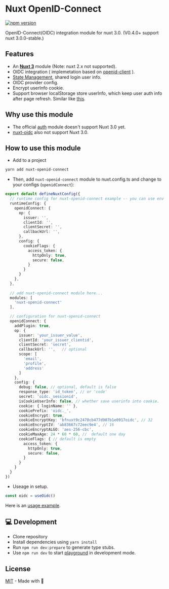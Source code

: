 # Nuxt OpenID-Connect
[![npm version](https://img.shields.io/npm/v/nuxt-openid-connect.svg?style=flat)](https://www.npmjs.com/package/nuxt-openid-connect)

OpenID-Connect(OIDC) integration module for nuxt 3.0. (V0.4.0+ support nuxt 3.0.0-stable.)

## Features

- An [**Nuxt 3**](https://v3.nuxtjs.org) module (Note: nuxt 2.x not supported).
- OIDC integration ( implemetation based on [openid-client](https://github.com/panva/node-openid-client) ).
- [State Management](https://v3.nuxtjs.org/guide/features/state-management/), shared login user info.
- OIDC provider config.
- Encrypt userInfo cookie.
- Support browser localStorage store userInfo, which keep user auth info after page refresh. Similar like [this](https://stackoverflow.com/questions/68174642/how-to-keep-user-authenticated-after-refreshing-the-page-in-nuxtjs).

## Why use this module 

- The official [auth](https://github.com/nuxt-community/auth-module/issues/1719) module doesn't support Nuxt 3.0 yet.
- [nuxt-oidc](https://github.com/deko2369/nuxt-oidc) also not support Nuxt 3.0.

## How to use this module

- Add to a project
```bash
yarn add nuxt-openid-connect
```

- Then, add `nuxt-openid-connect` module to nuxt.config.ts and change to your configs (`openidConnect`):
```ts
export default defineNuxtConfig({
  // runtime config for nuxt-openid-connect example -- you can use env variables see .env.example
  runtimeConfig: {
    openidConnect: {
      op: {
        issuer: '',
        clientId: '',
        clientSecret: '',
        callbackUrl: '',
      },
      config: {
        cookieFlags: {
          access_token: {
            httpOnly: true,
            secure: false,
          }
        }
      }
    },
  },
  
  // add nuxt-openid-connect module here... 
  modules: [
    'nuxt-openid-connect'
  ],

  // configuration for nuxt-openid-connect
  openidConnect: {
    addPlugin: true,
    op: {
      issuer: 'your_issuer_value',
      clientId: 'your_issuer_clientid',
      clientSecret: 'secret',
      callbackUrl: '',   // optional
      scope: [
        'email',
        'profile',
        'address'
      ]
    },
    config: {
      debug: false, // optional, default is false
      response_type: 'id_token', // or 'code'
      secret: 'oidc._sessionid',
      isCookieUserInfo: false, // whether save userinfo into cookie.
      cookie: { loginName: '' },
      cookiePrefix: 'oidc._',
      cookieEncrypt: true,
      cookieEncryptKey: 'bfnuxt9c2470cb477d907b1e0917oidc', // 32
      cookieEncryptIV: 'ab83667c72eec9e4', // 16
      cookieEncryptALGO: 'aes-256-cbc',
      cookieMaxAge: 24 * 60 * 60, //  default one day
      cookieFlags: { // default is empty 
        access_token: { 
          httpOnly: true,
          secure: false,
        }
      }
    }
  }
})

```

- Useage in setup.

```ts
const oidc = useOidc()
```

Here is an [usage example](https://github.com/aborn/nuxt-openid-connect/blob/main/playground/pages/index.vue).

## 💻 Development

- Clone repository
- Install dependencies using `yarn install`
- Run `npm run dev:prepare` to generate type stubs.
- Use `npm run dev` to start [playground](./playground) in development mode.

## License

[MIT](./LICENSE) - Made with 💚

